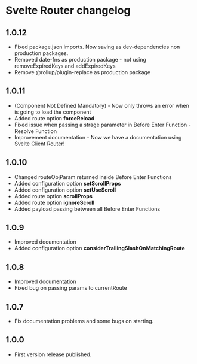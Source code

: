 # Svelte Router changelog

## 1.0.12
- Fixed package.json imports. Now saving as dev-dependencies non production packages.
- Removed date-fns as production package - not using removeExpiredKeys and addExpiredKeys
- Remove @rollup/plugin-replace as production package

## 1.0.11
- (Component Not Defined Mandatory) - Now only throws an error when is going to load the component
- Added route option <b>forceReload</b>
- Fixed issue when passing a strage parameter in Before Enter Function - Resolve Function
- Improvement documentation - Now we have a documentation using Svelte Client Router!

## 1.0.10

- Changed routeObjParam returned inside Before Enter Functions 
- Added configuration option <b>setScrollProps</b>
- Added configuration option <b>setUseScroll</b>
- Added route option <b>scrollProps</b>
- Added route option <b>ignoreScroll</b>
- Added payload passing between all Before Enter Functions

## 1.0.9

- Improved documentation
- Added configuration option <b>considerTrailingSlashOnMatchingRoute</b>

## 1.0.8

- Improved documentation
- Fixed bug on passing params to currentRoute

## 1.0.7

- Fix documentation problems and some bugs on starting.

## 1.0.0

- First version release published.